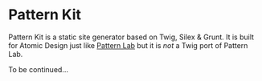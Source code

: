 # Pattern Kit

Pattern Kit is a static site generator based on Twig, Silex & Grunt. It is built for Atomic Design just like [Pattern Lab](http://pattern-lab.info/) but it is *not* a Twig port of Pattern Lab.

To be continued...